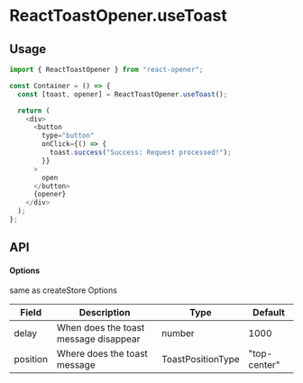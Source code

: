 # ReactToastOpener.useToast

## Usage

```javascript
import { ReactToastOpener } from "react-opener";

const Container = () => {
  const [toast, opener] = ReactToastOpener.useToast();

  return (
    <div>
      <button
        type="button"
        onClick={() => {
          toast.success("Success: Request processed!");
        }}
      >
        open
      </button>
      {opener}
    </div>
  );
};
```

## API

#### Options

same as createStore Options

<!-- prettier-ignore -->
| Field | Description  | Type | Default |
| --- | --- | --- | --- |
| delay | When does the toast message disappear | number | 1000 |
| position | Where does the toast message | ToastPositionType | "top-center" |

